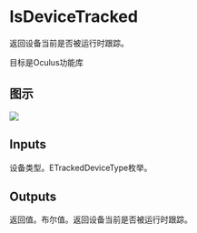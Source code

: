 # IsDeviceTracked

返回设备当前是否被运行时跟踪。

目标是Oculus功能库

## 图示

![]($-20221218-20153993.png)

## Inputs

设备类型。ETrackedDeviceType枚举。  

## Outputs

返回值。布尔值。返回设备当前是否被运行时跟踪。
